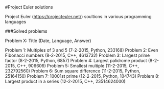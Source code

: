 #Project Euler solutions

Project Euler (https://projecteuler.net/) soultions in various programming languages

###Solved problems

Problem X: Title (Date, Language, Answer)

Problem 1: Multiples of 3 and 5 (7-2-2015, Python, 233168)
Problem 2: Even Fibonacci numbers (8-2-2015, C++, 4613732)
Problem 3: Largest prime factor (8-2-2015, Python, 6857)
Problem 4: Largest palidrome product (8-2-2015, C++, 906609)
Problem 5: Smallest multiple (11-2-2015, C++, 232792560)
Problem 6: Sum square difference (11-2-2015, Python, 25164150)
Problem 7: 10001st prime (12-2-2015, Python, 104743)
Problem 8: Largest product in a series (12-2-2015, C++, 23514624000)